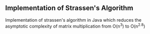 ## Implementation of Strassen's Algorithm

Implementation of strassen's algorithm in Java which reduces the asymptotic complexity of matrix multiplication from O(n<sup>3</sup>) to O(n<sup>2.8</sup>)
